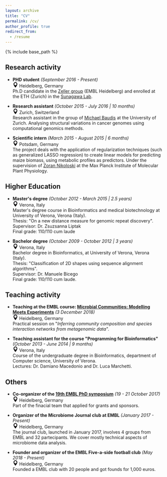 ```yaml
---
layout: archive
title: "CV"
permalink: /cv/
author_profile: true
redirect_from:
  - /resume
---
```


{% include base_path %}

## Research activity

- __PHD student__ _(September 2016 - Present)_  
<img src="https://raw.githubusercontent.com/AlessioMilanese/AlessioMilanese.github.io/master/images/8753.png" width="17" title="Location: "> Heidelberg, Germany  
Ph.D candidate in the [Zeller group](https://www.embl.de/research/units/scb/zeller/) (EMBL Heidelberg) and enrolled at the
ETH (Zurich) in the [Sunagawa Lab](http://www.micro.biol.ethz.ch/research/sunagawa.html).

- __Research assistant__ _(October 2015 - July 2016 | 10 months)_   
<img src="https://raw.githubusercontent.com/AlessioMilanese/AlessioMilanese.github.io/master/images/8753.png" width="17" title="Location: "> Zurich, Switzerland  
Research assistant in the group of [Michael Baudis](https://www.imls.uzh.ch/en/research/baudis.html) at the University of Zurich.
Analysing structural variations in cancer genomes using computational genomics methods.

- __Scientific intern__ _(March 2015 - August 2015 | 6 months)_  
<img src="https://raw.githubusercontent.com/AlessioMilanese/AlessioMilanese.github.io/master/images/8753.png" width="17" title="Location: "> Potsdam, Germany  
The project deals with the application of regularization techniques (such as generalized LASSO regression) to create linear models for predicting maize biomass, using metabolic profiles as predictors.
Under the supervision of [Zoran Nikoloski](https://www.mpimp-golm.mpg.de/13193/Zoran_Nikoloski) at the Max Planck Institute of Molecular Plant Physiology.

## Higher Education

- __Master's degree__ _(October 2012 - March 2015 | 2.5 years)_  
<img src="https://raw.githubusercontent.com/AlessioMilanese/AlessioMilanese.github.io/master/images/8753.png" width="17" title="Location: "> Verona, Italy  
Master's degree course in Bioinformatics and medical biotechnology at
University of Verona, Verona (Italy).  
Thesis: "On a new distance measure for genomic repeat discovery".  
Supervisor: Dr. Zsuzsanna Liptak  
Final grade: 110/110 cum laude  

- __Bachelor degree__ _(October 2009 - October 2012 | 3 years)_  
<img src="https://raw.githubusercontent.com/AlessioMilanese/AlessioMilanese.github.io/master/images/8753.png" width="17" title="Location: "> Verona, Italy  
Bachelor degree in Bioinformatics, at University of Verona, Verona (Italy).  
Thesis: "Classification of 2D shapes using sequence alignment algorithms".  
Supervisor: Dr. Manuele Bicego  
Final grade: 110/110 cum laude.  

## Teaching activity

* **Teaching at the EMBL course: [Microbial Communities: Modelling Meets Experiments](https://www.embl.de/training/events/2018/MCP18-01/index.html)** _(3 December 2018)_  
<img src="https://raw.githubusercontent.com/AlessioMilanese/AlessioMilanese.github.io/master/images/8753.png" width="17" title="Location: "> Heidelberg, Germany  
Practical session on "_Inferring community composition and species interaction networks from metagenomic data_".

* **Teaching assistant for the course "Programming for Bioinformatics"** _(October 2013 - June 2014 | 9 months)_  
<img src="https://raw.githubusercontent.com/AlessioMilanese/AlessioMilanese.github.io/master/images/8753.png" width="17" title="Location: "> Verona, Italy  
Course of the undergraduate degree in Bioinformatics, department of Computer science, University of Verona.  
Lectures: Dr. Damiano Macedonio and Dr. Luca Marchetti.

  
## Others

* **Co-organizer of the [19th EMBL PhD symposium](http://phdsymposium.embl.org/symp2017/)** _(19 - 21 October 2017)_  
<img src="https://raw.githubusercontent.com/AlessioMilanese/AlessioMilanese.github.io/master/images/8753.png" width="17" title="Location: "> Heidelberg, Germany  
Part of the finacial team that applied for grants and sponsors.

* **Organizer of the Microbiome Journal club at EMBL** _(January 2017 - Present)_  
<img src="https://raw.githubusercontent.com/AlessioMilanese/AlessioMilanese.github.io/master/images/8753.png" width="17" title="Location: "> Heidelberg, Germany  
The journal club, launched in January 2017, involves 4 groups from EMBL and 32 partecipants. We cover mostly technical aspects of microbiome data analysis.

* **Founder and organizer of the EMBL Five-a-side football club** _(May 2018 - Present)_  
<img src="https://raw.githubusercontent.com/AlessioMilanese/AlessioMilanese.github.io/master/images/8753.png" width="17" title="Location: "> Heidelberg, Germany  
Founded a EMBL club with 20 people and got founds for 1,000 euros.

